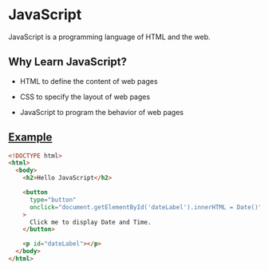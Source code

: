 # JavaScript

JavaScript is a programming language of HTML and the web.

## Why Learn JavaScript?

- HTML to define the content of web pages

- CSS to specify the layout of web pages

- JavaScript to program the behavior of web pages

## [Example](/index.html)

```html
<!DOCTYPE html>
<html>
  <body>
    <h2>Hello JavaScript</h2>

    <button
      type="button"
      onclick="document.getElementById('dateLabel').innerHTML = Date()"
    >
      Click me to display Date and Time.
    </button>

    <p id="dateLabel"></p>
  </body>
</html>
```
